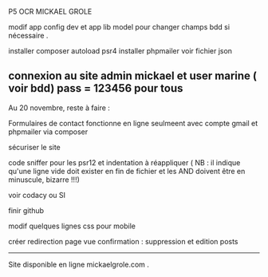 P5 OCR MICKAEL GROLE

modif app config dev et app lib model pour changer champs bdd si nécessaire .

installer composer autoload psr4
installer phpmailer
voir fichier json

connexion au site admin mickael et user marine ( voir bdd) pass = 123456 pour tous
-------------------------------------------------------------------------------------------------

Au 20 novembre, reste à faire :


Formulaires de contact fonctionne en ligne seulmeent avec compte gmail et phpmailer via composer

sécuriser le site

code sniffer pour les psr12 et indentation à réappliquer ( NB : il indique qu'une ligne vide doit exister en fin de fichier et les AND doivent être en minuscule, bizarre !!!)

voir codacy ou SI

finir github

modif quelques lignes css pour mobile

créer redirection page vue confirmation : suppression et edition posts

--------------------------------------------------------------------

Site disponible en ligne mickaelgrole.com .
